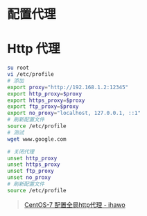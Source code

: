 # 配置代理



# Http 代理

```bash
su root
vi /etc/profile
# 添加
export proxy="http://192.168.1.2:12345"
export http_proxy=$proxy
export https_proxy=$proxy
export ftp_proxy=$proxy
export no_proxy="localhost, 127.0.0.1, ::1"
# 刷新配置文件
source /etc/profile
# 测试
wget www.google.com

# 关闭代理
unset http_proxy
unset https_proxy
unset ftp_proxy
unset no_proxy
# 刷新配置文件
source /etc/profile
```

> [CentOS-7 配置全局http代理 - ihawo](https://www.ihawo.com/archives/139.html)